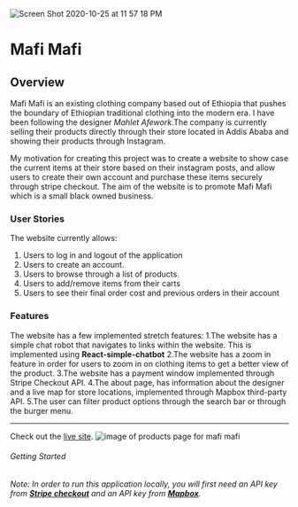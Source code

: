 ![Screen Shot 2020-10-25 at 11 57 18 PM](https://user-images.githubusercontent.com/57603757/129078238-0dfc3226-a108-4db6-9c09-c6d9c1e1a2ba.png)

<h1>Mafi Mafi</h1>

<h2>Overview</h2>
Mafi Mafi is an existing clothing company based out of Ethiopia that pushes the boundary of Ethiopian traditional clothing into the modern era. I have been following the designer <em>Mahlet Afework</em>.The company is currently selling their products directly through their store located in Addis Ababa and showing their products through Instagram.

My motivation for creating this project was to create a website to show case the current items at their store based on their instagram posts, and allow users to create their own account and purchase these items securely through stripe checkout. The aim of the website is to promote Mafi Mafi which is a small black owned business. 


<h3>User Stories</h3>
The website currently allows:
<ol>
  <li>Users to log in and logout of the application</li>
  <li>Users to create an account.</li>
  <li>Users to browse through a list of products.</li>
  <li>Users to add/remove items from their carts</li>
  <li>Users to see their final order cost and previous orders in their account</li>
</ol>

<h3>Features</h3>
The website has a few implemented stretch features:
1.The website has a simple chat robot that navigates to links within the website. This is implemented using <b>React-simple-chatbot</b>
2.The website has a zoom in feature in order for users to zoom in on clothing items to get a better view of the product.
3.The website has a payment window implemented through Stripe Checkout API.
4.The about page, has information about the designer and a live map for store locations, implemented through Mapbox third-party API.
5.The user can filter product options through the search bar or through the burger menu.
<hr>
Check out the <a href="https://mafi-mafi.herokuapp.com/">live site</a>. 
<img src="https://user-images.githubusercontent.com/57603757/129086022-7ad4ec9f-4610-41be-874a-9ee86aab47f9.png" alt="image of products page for mafi mafi">


<h6>Getting Started<h6>
Note: In order to run this application locally, you will first need an API key from <a href="https://stripe.com/docs/payments/checkout"><b>Stripe checkout</b></a> and an API key from <a href="https://docs.mapbox.com/help/getting-started/access-tokens/"><b>Mapbox</b></a>.

